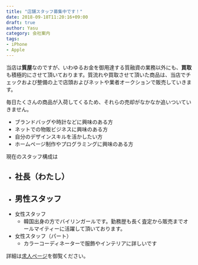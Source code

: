 ```yaml
---
title: "店舗スタッフ募集中です！"
date: 2018-09-18T11:20:16+09:00
draft: true
author: Yasu
category: 会社案内
tags:
- iPhone
- Apple
---
```


当店は**質屋**なのですが、いわゆるお金を御用達する質融資の業務以外にも、**買取**も積極的にさせて頂いております。質流れや買取させて頂いた商品は、当店でチェックおよび整備の上で店頭およびネットや業者オークションで販売していきます。

毎日たくさんの商品が入荷してくるため、それらの売却がなかなか追いついていきません。

- ブランドバッグや時計などに興味のある方
- ネットでの物販ビジネスに興味のある方
- 自分のデザインスキルを活かしたい方
- ホームページ制作やプログラミングに興味のある方

現在のスタッフ構成は

- 社長（わたし）
  - 
- 男性スタッフ
  - 
- 女性スタッフ
  - 韓国出身の方でバイリンガールです。勤務歴も長く査定から販売までオールマイティーに活躍して頂いております。
- 女性スタッフ（パート）
  - カラーコーディネーターで服飾やインテリアに詳しいです
  
詳細は[求人ページ](/recruting/)を御覧ください。